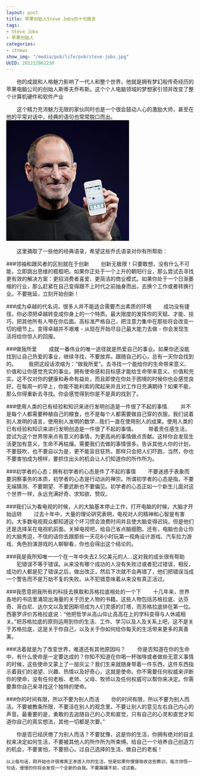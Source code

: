 ```yaml
---
layout: post
title: 苹果创始人Steve Jobs的十句箴言
tags: 
- Steve Jobs
- 苹果创始人
categories:
- itnews
show_img: "/media/pub/life/pub/steve-jobs.jpg"
UUID: 201212062230
---
```


  　　他的成就和人格魅力影响了一代人和整个世界，他就是拥有梦幻般传奇经历的苹果电脑公司的创始人斯蒂夫乔布斯。这个个人电脑领域的梦想家引领并改变了整个计算机硬件和软件产业

  　　这个精力充沛魅力无限的家伙同时也是一个很会鼓动人心的激励大师，甚至在他的平常对话中，经典的语句也常常脱口而出。
<img src="/media/pub/life/pub/steve-jobs.jpg" alt="Black Cube Theme" class="img-right" width="330px" />


  　　这里摘取了一些他的经典语录，希望这些乔氏语录对你有所帮助：

###领袖和跟风者的区别就在于创新
  　　创新无极限！只要敢想，没有什么不可能，立即跳出思维的框框吧。如果你正处于一个上升的朝阳行业，那么尝试去寻找更有效的解决方案：更招消费者喜爱、更简洁的商业模式。如果你处于一个日渐萎缩的行业，那么赶紧在自己变得跟不上时代之前抽身而出，去换个工作或者转换行业。不要拖延，立刻开始创新！

###成为卓越的代名词，很多人并不能适合需要杰出素质的环境
  　　成功没有捷径。你必须把卓越转变成你身上的一个特质。最大限度的发挥你的天赋、才能、技巧，把其他所有人甩在你后面。高标准严格自己，把注意力集中在那些将会改变一切的细节上。变得卓越并不艰难 - 从现在开始尽自己最大能力去做 - 你会发现生活将给你惊人的回报。

###做我所爱
  　　成就一番伟业的唯一途径就是热爱自己的事业。如果你还没能找到让自己热爱的事业，继续寻找，不要放弃。跟随自己的心，总有一天你会找到的。
  　　我把这段话浓缩为：“做我所爱”。去寻找一个能给你的生命带来意义、价值和让你感觉充实的事业。拥有使命感和目标感才能给生命带来意义、价值和充实。这不仅对你的健康和寿命有益处，而且即使在你处于困境的时候你也会感觉良好。在每周一的早上，你能不能利索的爬起来并且对工作日充满期待？如果不能，那么你得重新去寻找。你会感觉得到你是不是真的找到了。
 
###使用人类的已有经验和知识来进行发明创造是一件很了不起的事情.
  　　并不是每个人都需要种植自己的粮食，也不是每个人都需要做自己穿的衣服，我们说着别人发明的语言，使用别人发明的数学...我们一直在使用别人的成果。使用人类的已有经验和知识来进行发明创造是一件很了不起的事情。
  　　带着责任感生活，尝试为这个世界带来点有意义的事情，为更高尚的事情做点贡献。这样你会发现生活更加有意义，生命不再枯燥。需要我们去做的事情很多。告诉其他人你的计划，不要鼓吹，也不要自以为是，更不能盲目狂热，那样只会把人们吓跑，当然，你也不要害怕成为榜样，要抓住出头的机会让人们知道你的所作所为。

###初学者的心态；拥有初学者的心态是件了不起的事情
  　　不要迷惑于表象而要洞察事务的本质，初学者的心态是行动派的禅宗。所谓初学者的心态是指，不要无端猜测、不要期望、不要武断也不要偏见。初学者的心态正如一个新生儿面对这个世界一样，永远充满好奇、求知欲、赞叹。

###我们认为看电视的时候，人的大脑基本停止工作，打开电脑的时候，大脑才开始运转
  　　过去十年中，大量的理论研究表明，电视对人的精神和心智是有害的。大多数电视观众都知道这个坏习惯会浪费时间并且使大脑变得迟钝，但是他们还是选择呆在电视机前面。关掉电视吧，给自己省点脑细胞。还有，电脑也会让你的大脑秀逗，不信的话你去跟那些一天花8小时玩第一视角设计游戏、汽车拉力游戏、角色扮演游戏的人聊聊看，你也会得出这个结论的。

###我是我所知唯一一个在一年中失去2.5亿美元的人...这对我的成长很有帮助
  　　犯错误不等于错误。从来没有哪个成功的人没有失败过或者犯过错误，相反，成功的人都是犯了错误之后，做出改正，然后下次就不会再错了，他们把错误当成一个警告而不是万劫不复的失败。从不犯错意味着从来没有真正活过。

###我愿意把我所有的科技去换取和苏格拉底相处的一个下
  　　十几年来，世界各地的书店里涌现出海量的关于历史人物的书籍。这些人物包括苏格拉底、达芬奇、哥白尼、达尔文以及爱因斯坦成为人们灵感的灯塔，而苏格拉底排在第一位。西塞罗评价苏格拉底说：“他把哲学从高山仰止高高在上的学科变得与人休戚相关。”把苏格拉底的原则运用到你的生活、工作、学习以及人及关系上吧，这不是关于苏格拉底，这是关于你自己，以及关于你如何给你每天的生活带来更多的真善美。
 
###活着就是为了改变世界，难道还有其他原因吗？
  　　你是否知道在你的生命中，有什么使命是一定要达成的？你知不知道在你喝一杯咖啡或者做些无意义事情的时候，这些使命又蒙上了一层灰尘？我们生来就随身带着一件东西，这件东西指示着我们的渴望、兴趣、热情以及好奇心，这就是使命。你不需要任何权威来评断你的使命，没有任何老板、老师、父母、牧师以及任何权威可以帮你来决定。你需要靠你自己来寻找这个独特的使命。

###你的时间有限，所以不要为别人而活
  　　你的时间有限，所以不要为别人而活。不要被教条所限，不要活在别人的观念里。不要让别人的意见左右自己内心的声音。最重要的是，勇敢的去追随自己的心灵和直觉，只有自己的心灵和直觉才知道你自己的真实想法，其他一切都是次要。”

  　　你是否已经厌倦了为别人而活？不要犹豫，这是你的生活，你拥有绝对的自主权来决定如何生活，不要被其他人的所作所为所束缚。给自己一个培养自己创造力的机会，不要害怕，不要担心。过自己选择的生活，做自己的老板！

    以上每句话，刚开始也许很难真正渗透入你的生活，但是如果你慢慢吸收这些教训，每次领悟一句话，慢慢的你将会发现一个全新的自我。不要踌躇不前，试试看。
